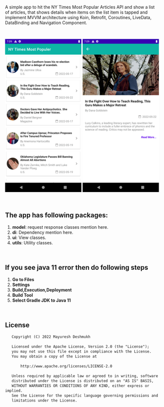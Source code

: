A simple app to hit the NY Times Most Popular Articles API and show a list of articles, that shows details when items on the list item is tapped and implement MVVM architecture using Koin, Retrofit, Coroutines, LiveData, DataBinding and Navigation Component.

<br>
<p align="center">
    <img src="screenshot1.png" width="250"/>
    <img src="screenshot2.png" width="250"/>
</p>
<br>

## The app has following packages:
1. **model**: request response classes mention here.
2. **di**: Dependency mention here.
4. **ui**: View classes.
5. **utils**: Utility classes.
<br>

## If you see java 11 error then do following steps
1. **Go to Files**
2. **Settings**
4. **Build,Execution,Deployment**
5. **Build Tool**
6. **Select Gradle JDK to Java 11**
<br>

## License
```
   Copyright (C) 2022 Mayuresh Deshmukh

   Licensed under the Apache License, Version 2.0 (the "License");
   you may not use this file except in compliance with the License.
   You may obtain a copy of the License at

       http://www.apache.org/licenses/LICENSE-2.0

   Unless required by applicable law or agreed to in writing, software
   distributed under the License is distributed on an "AS IS" BASIS,
   WITHOUT WARRANTIES OR CONDITIONS OF ANY KIND, either express or implied.
   See the License for the specific language governing permissions and
   limitations under the License.
